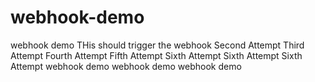 # webhook-demo
webhook demo
THis should trigger the webhook
Second Attempt
Third Attempt
Fourth Attempt
Fifth Attempt
Sixth Attempt
Sixth Attempt
Sixth Attempt
webhook demo
webhook demo
webhook demo


